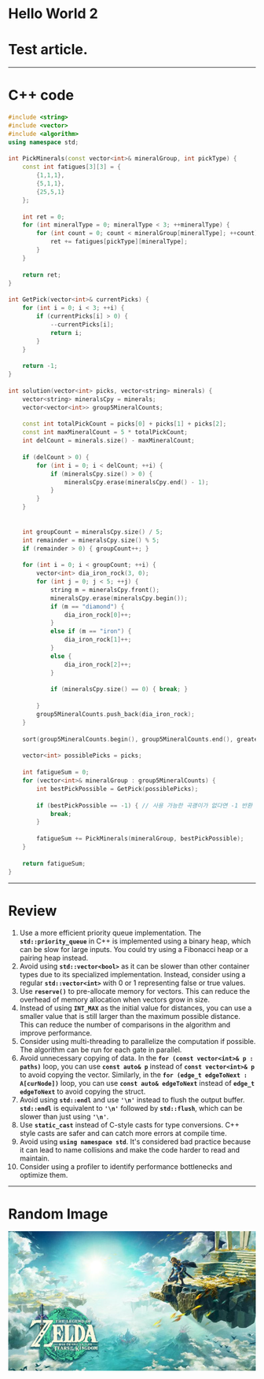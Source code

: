 # Hello World 2

# Test article.

---

# C++ code

```cpp
#include <string>
#include <vector>
#include <algorithm>
using namespace std;

int PickMinerals(const vector<int>& mineralGroup, int pickType) {
    const int fatigues[3][3] = {
        {1,1,1},
        {5,1,1},
        {25,5,1}
    };

    int ret = 0;
    for (int mineralType = 0; mineralType < 3; ++mineralType) {
        for (int count = 0; count < mineralGroup[mineralType]; ++count) {
            ret += fatigues[pickType][mineralType];
        }
    }

    return ret;
}

int GetPick(vector<int>& currentPicks) {
    for (int i = 0; i < 3; ++i) {
        if (currentPicks[i] > 0) {
            --currentPicks[i];
            return i;
        }
    }

    return -1;
}

int solution(vector<int> picks, vector<string> minerals) {
    vector<string> mineralsCpy = minerals;
    vector<vector<int>> group5MineralCounts;

    const int totalPickCount = picks[0] + picks[1] + picks[2];
    const int maxMineralCount = 5 * totalPickCount;
    int delCount = minerals.size() - maxMineralCount;

    if (delCount > 0) {
        for (int i = 0; i < delCount; ++i) {
            if (mineralsCpy.size() > 0) {
                mineralsCpy.erase(mineralsCpy.end() - 1);
            }
        }
    }
    

    int groupCount = mineralsCpy.size() / 5;
    int remainder = mineralsCpy.size() % 5;
    if (remainder > 0) { groupCount++; }

    for (int i = 0; i < groupCount; ++i) {
        vector<int> dia_iron_rock(3, 0);
        for (int j = 0; j < 5; ++j) {
            string m = mineralsCpy.front();
            mineralsCpy.erase(mineralsCpy.begin());
            if (m == "diamond") {
                dia_iron_rock[0]++;
            }
            else if (m == "iron") {
                dia_iron_rock[1]++;
            }
            else {
                dia_iron_rock[2]++;
            }

            if (mineralsCpy.size() == 0) { break; }

        }
        group5MineralCounts.push_back(dia_iron_rock);
    }

    sort(group5MineralCounts.begin(), group5MineralCounts.end(), greater<>());

    vector<int> possiblePicks = picks;

    int fatigueSum = 0;
    for (vector<int>& mineralGroup : group5MineralCounts) {
        int bestPickPossible = GetPick(possiblePicks);

        if (bestPickPossible == -1) { // 사용 가능한 곡괭이가 없다면 -1 반환
            break;
        }

        fatigueSum += PickMinerals(mineralGroup, bestPickPossible);
    }

    return fatigueSum;
}
```

---

# Review

1. Use a more efficient priority queue implementation. The **`std::priority_queue`** in C++ is implemented using a binary heap, which can be slow for large inputs. You could try using a Fibonacci heap or a pairing heap instead.
2. Avoid using **`std::vector<bool>`** as it can be slower than other container types due to its specialized implementation. Instead, consider using a regular **`std::vector<int>`** with 0 or 1 representing false or true values.
3. Use **`reserve()`** to pre-allocate memory for vectors. This can reduce the overhead of memory allocation when vectors grow in size.
4. Instead of using **`INT_MAX`** as the initial value for distances, you can use a smaller value that is still larger than the maximum possible distance. This can reduce the number of comparisons in the algorithm and improve performance.
5. Consider using multi-threading to parallelize the computation if possible. The algorithm can be run for each gate in parallel.
6. Avoid unnecessary copying of data. In the **`for (const vector<int>& p : paths)`** loop, you can use **`const auto& p`** instead of **`const vector<int>& p`** to avoid copying the vector. Similarly, in the **`for (edge_t edgeToNext : A[curNode])`** loop, you can use **`const auto& edgeToNext`** instead of **`edge_t edgeToNext`** to avoid copying the struct.
7. Avoid using **`std::endl`** and use **`'\n'`** instead to flush the output buffer. **`std::endl`** is equivalent to **`'\n'`** followed by **`std::flush`**, which can be slower than just using **`'\n'`**.
8. Use **`static_cast`** instead of C-style casts for type conversions. C++ style casts are safer and can catch more errors at compile time.
9. Avoid using **`using namespace std`**. It's considered bad practice because it can lead to name collisions and make the code harder to read and maintain.
10. Consider using a profiler to identify performance bottlenecks and optimize them.

---

# Random Image

![testimage.png](/assets/img/20230420/tok.png)

